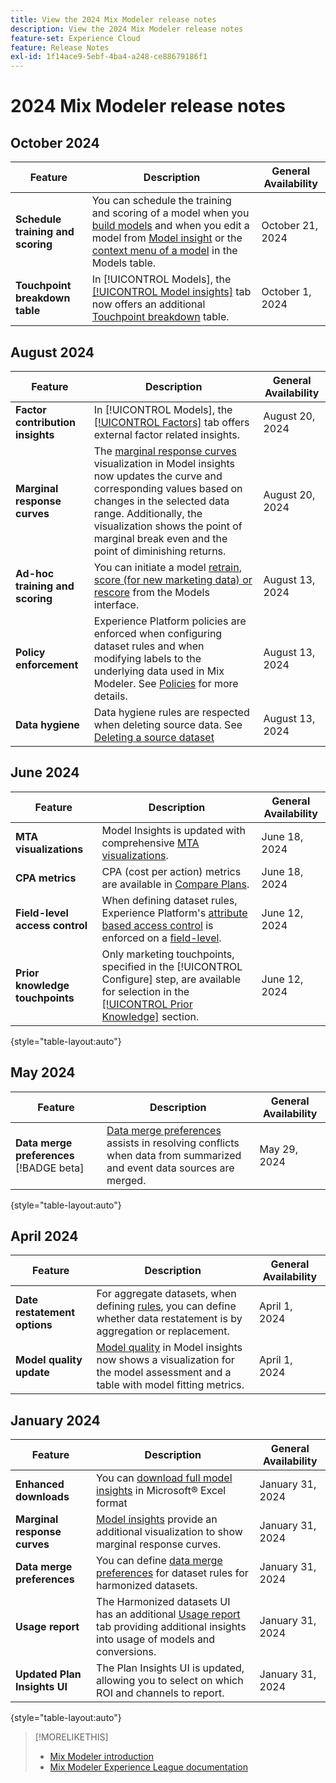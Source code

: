 ```yaml
---
title: View the 2024 Mix Modeler release notes
description: View the 2024 Mix Modeler release notes
feature-set: Experience Cloud
feature: Release Notes
exl-id: 1f14ace9-5ebf-4ba4-a248-ce88679186f1
---
```

# 2024 Mix Modeler release notes

## October 2024

| Feature | Description | General Availability |
|---|---|---|
| **Schedule training and scoring** | You can schedule the training and scoring of a model when you [build models](/help/models/build.md#schedule) and when you edit a model from [Model insight](/help/models/insights.md#edit) or the [context menu of a model](/help/models/overview.md#edit) in the Models table. | October 21, 2024 |
| **Touchpoint breakdown table** | In [!UICONTROL Models], the [[!UICONTROL Model insights]](/help/models/insights.md#factors) tab now offers an additional [Touchpoint breakdown](../models/insights.md#touchpoint-breakdown) table. | October 1, 2024 |

## August 2024

| Feature | Description | General Availability |
|---|---|---|
| **Factor contribution insights** | In [!UICONTROL Models], the [[!UICONTROL Factors]](/help/models/insights.md#factors) tab offers external factor related insights. | August 20, 2024 |
| **Marginal response curves** | The [marginal response curves](/help/models/insights.md#model-insights-1) visualization in Model insights now updates the curve and corresponding values based on changes in the selected data range. Additionally, the visualization shows the point of marginal break even and the point of diminishing returns. | August 20, 2024 |
| **Ad-hoc training and scoring** | You can initiate a model [retrain](/help/models/overview.md#retrain), [score (for new marketing data) or rescore](/help/models/overview.md#score-or-rescore) from the Models interface. | August 13, 2024 | 
| **Policy enforcement** | Experience Platform policies are enforced when configuring dataset rules and when modifying labels to the underlying data used in Mix Modeler. See [Policies](../data-governance/policies.md) for more details. | August 13, 2024 |
| **Data hygiene** | Data hygiene rules are respected when deleting source data. See [Deleting a source dataset](../harmonize-data/dataset-rules.md#delete-a-source-dataset) | August 13, 2024 |

## June 2024

| Feature | Description | General Availability |
|---|---|---|
| **MTA visualizations** | Model Insights is updated with comprehensive [MTA visualizations](../models/insights.md#attribution). | June 18, 2024 |
| **CPA metrics** | CPA (cost per action) metrics are available in [Compare Plans](../plans/compare.md). | June 18, 2024 |
| **Field-level access control** | When defining dataset rules, Experience Platform's [attribute based access control](https://experienceleague.adobe.com/en/docs/experience-platform/access-control/abac/overview) is enforced on a [field-level](../harmonize-data/dataset-rules.md#field-level-access-control). | June 12, 2024 |
| **Prior knowledge touchpoints** | Only marketing touchpoints, specified in the [!UICONTROL Configure] step, are available for selection in the [[!UICONTROL Prior Knowledge]](../models/build.md) section. | June 12, 2024 |

{style="table-layout:auto"}

## May 2024

| Feature | Description | General Availability |
|---|---|---|
| **Data merge preferences** [!BADGE beta]| [Data merge preferences](../harmonize-data/dataset-rules.md#data-merge-preferences) assists in resolving conflicts when data from summarized and event data sources are merged. | May 29, 2024 | 

{style="table-layout:auto"}




## April 2024

| Feature | Description | General Availability |
|---|---|---|
| **Date restatement options** | For aggregate datasets, when defining [rules](../harmonize-data/dataset-rules.md), you can define whether data restatement is by aggregation or replacement. | April 1, 2024 | 
| **Model quality update** | [Model quality](/help/models/insights.md) in Model insights now shows a visualization for the model assessment and a table with model fitting metrics. | April 1, 2024 |


## January 2024 

| Feature | Description | General Availability |
|---|---|---|
| **Enhanced downloads** | You can [download full model insights](../models/insights.md) in Microsoft&reg; Excel format | January 31, 2024 |
| **Marginal response curves** | [Model insights](../models/insights.md) provide an additional visualization to show marginal response curves. | January 31, 2024 |
| **Data merge preferences** | You can define [data merge preferences](../harmonize-data/dataset-rules.md#data-merge-preferences) for dataset rules for harmonized datasets. | January 31, 2024 | 
| **Usage report**| The Harmonized datasets UI has an additional [Usage report](../harmonize-data/usage-report.md) tab providing additional insights into usage of models and conversions.  | January 31, 2024 |
| **Updated Plan Insights UI** | The Plan Insights UI is updated, allowing you to select on which ROI and channels to report. | January 31, 2024 |

{style="table-layout:auto"}


>[!MORELIKETHIS]
>
>* [Mix Modeler introduction](https://business.adobe.com/products/experience-platform/planning-and-measurement.html)
>* [Mix Modeler Experience League documentation](https://experienceleague.adobe.com/en/docs/mix-modeler)
